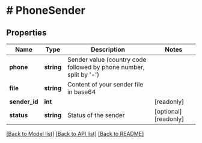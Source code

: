 # # PhoneSender

## Properties

Name | Type | Description | Notes
------------ | ------------- | ------------- | -------------
**phone** | **string** | Sender value (country code followed by phone number, split by &#39;-&#39;) |
**file** | **string** | Content of your sender file in base64 |
**sender_id** | **int** |  | [readonly]
**status** | **string** | Status of the sender | [optional] [readonly]

[[Back to Model list]](../../README.md#models) [[Back to API list]](../../README.md#endpoints) [[Back to README]](../../README.md)
